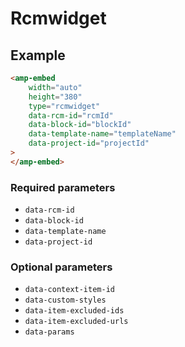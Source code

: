 # Rcmwidget

## Example

```html
<amp-embed
    width="auto"
    height="380"
    type="rcmwidget"
    data-rcm-id="rcmId"
    data-block-id="blockId"
    data-template-name="templateName"
    data-project-id="projectId"
>
</amp-embed>
```

### Required parameters

-   `data-rcm-id`
-   `data-block-id`
-   `data-template-name`
-   `data-project-id`

### Optional parameters

-   `data-context-item-id`
-   `data-custom-styles`
-   `data-item-excluded-ids`
-   `data-item-excluded-urls`
-   `data-params`
